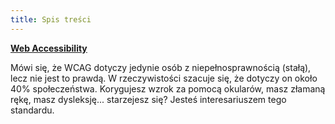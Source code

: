 ```yaml
---
title: Spis treści
---
```


<div class="box">
  <strong><a href="/wa" class="internal-link">Web Accessibility</a></strong>
  <p>
    Mówi się, że WCAG dotyczy jedynie osób z niepełnosprawnością (stałą), lecz nie jest to prawdą. W rzeczywistości szacuje się, że dotyczy on około 40% społeczeństwa. Korygujesz wzrok za pomocą okularów, masz złamaną rękę, masz dysleksję... starzejesz się? Jesteś interesariuszem tego standardu.
  </p>
</div>

<!-- <a href="/wa" class="internal-link">Web Accessibility</a>:
<ul>
  <li><a href="/wa-tools" class="internal-link">Narzędzia</a></li>
</ul> -->
